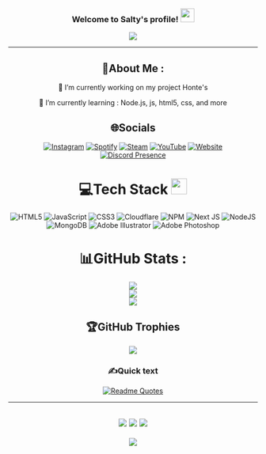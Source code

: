 <h3 align="center">
  Welcome to Salty's profile!
  <img src="https://media.giphy.com/media/hvRJCLFzcasrR4ia7z/giphy.gif" width="28">
</h3>
<p align="center">
  <a href="https://github.com/SaltyLTS"><img src="https://readme-typing-svg.herokuapp.com?color=%2336BCF7&center=true&vCenter=true&lines=Hi+%2C+welcome+to+my+Github+page;I+am+Salty;I+am+a+;Web+Dev;Bot+Dev;Crypto+Lover+%3C3"></a>
</p>

---
<div align="center">
  
## 💫About Me :

🔭 I’m currently working on my project Honte's
  
🌱 I’m currently learning : Node.js, js, html5, css, and more

## 🌐Socials
[![Instagram](https://img.shields.io/badge/Instagram-C90ee8?logo=instagram&logoColor=white)](https://instagram.com/Salty.LTS/) [![Spotify](https://img.shields.io/badge/Spotify-%02af1c.svg?logo=Spotify&logoColor=white)](https://open.spotify.com/user/n4nzgd4mb1ltoxijrg266ib5k?si=2de7633eef994c4d) [![Steam](https://img.shields.io/badge/Steam-%23000000.svg?logo=Steam&logoColor=white)](https://steamcommunity.com/id/SaltyLTS/) [![YouTube](https://img.shields.io/badge/YouTube-%23FF0000.svg?logo=YouTube&logoColor=white)](https://www.youtube.com/channel/UCQfaZiF-OHZCX_BgOAhV3ZA) [![Website](https://img.shields.io/badge/Website-%23000000.svg?logo=atandt&logoColor=blue)](https://salty.rip/)
<br />
[![Discord Presence](https://lanyard.cnrad.dev/api/772077547005542450)](https://discord.com/users/772077547005542450)

# 💻Tech Stack <img src = "https://media2.giphy.com/media/QssGEmpkyEOhBCb7e1/giphy.gif?cid=ecf05e47a0n3gi1bfqntqmob8g9aid1oyj2wr3ds3mg700bl&rid=giphy.gif" width = 32px>
![HTML5](https://img.shields.io/badge/html5-%23E34F26.svg?style=for-the-badge&logo=html5&logoColor=white) ![JavaScript](https://img.shields.io/badge/javascript-%23323330.svg?style=for-the-badge&logo=javascript&logoColor=%23F7DF1E) ![CSS3](https://img.shields.io/badge/css3-%231572B6.svg?style=for-the-badge&logo=css3&logoColor=white) ![Cloudflare](https://img.shields.io/badge/Cloudflare-F38020?style=for-the-badge&logo=Cloudflare&logoColor=white) ![NPM](https://img.shields.io/badge/NPM-%23000000.svg?style=for-the-badge&logo=npm&logoColor=white) ![Next JS](https://img.shields.io/badge/Next-black?style=for-the-badge&logo=next.js&logoColor=white) ![NodeJS](https://img.shields.io/badge/node.js-6DA55F?style=for-the-badge&logo=node.js&logoColor=white) ![MongoDB](https://img.shields.io/badge/MongoDB-%234ea94b.svg?style=for-the-badge&logo=mongodb&logoColor=white) ![Adobe Illustrator](https://img.shields.io/badge/adobeillustrator-%23FF9A00.svg?style=for-the-badge&logo=adobeillustrator&logoColor=white) ![Adobe Photoshop](https://img.shields.io/badge/adobephotoshop-%2331A8FF.svg?style=for-the-badge&logo=adobephotoshop&logoColor=white)
# 📊GitHub Stats :
![](https://github-readme-stats.vercel.app/api?username=SaltyLTS&theme=radical&hide_border=false&include_all_commits=false&count_private=false)<br/>
![](https://github-readme-streak-stats.herokuapp.com/?user=SaltyLTS&theme=radical&hide_border=false)<br/>
![](https://github-readme-stats.vercel.app/api/top-langs/?username=SaltyLTS&theme=radical&hide_border=false&include_all_commits=false&count_private=false&layout=compact)

## 🏆GitHub Trophies
![](https://github-profile-trophy.vercel.app/?username=SaltyLTS&theme=discord&no-frame=false&no-bg=false&margin-w=4)

### ✍️Quick text
[![Readme Quotes](https://quotes-github-readme.vercel.app/api?type=horizontal&theme=algolia&quote=有时我失败了，但一位伟大的圣人说，这是%20Topo%20的错)](https://github.com/piyushsuthar/github-readme-quotes)

---
![](https://forthebadge.com/images/badges/powered-by-black-magic.svg)
![](http://ForTheBadge.com/images/badges/built-by-developers.svg)
![](https://forthebadge.com/images/badges/uses-brains.svg)
---
![](https://komarev.com/ghpvc/?username=SaltyLTS&label=Visitors+Count&color=brightgreen)
</div>
